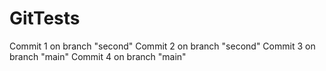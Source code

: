 # GitTests
Commit 1 on branch "second"
Commit 2 on branch "second"
Commit 3 on branch "main"
Commit 4 on branch "main"